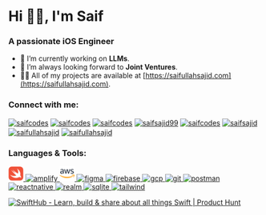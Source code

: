 
<h1 align="left">Hi 👋🏼, I'm Saif</h1>  
<h3 align="left">A passionate iOS Engineer</h3>  
  
- 🔭 I’m currently working on **LLMs**.
- 💼 I’m always looking forward to **Joint Ventures**.
- 👨‍💻 All of my projects are available at [https://saifullahsajid.com](https://saifullahsajid.com).
  
<h3 align="left">Connect with me:</h3>  
<p align="left">  
<a href="https://dev.to/saifcodes" target="blank"><img align="center" src="https://raw.githubusercontent.com/rahuldkjain/github-profile-readme-generator/master/src/images/icons/Social/devto.svg" alt="saifcodes" height="30" width="30" /></a>  
  <a href="https://angel.co/u/saifullahsajid" target="blank"><img align="center" src="https://cdn1.iconfinder.com/data/icons/logos-and-brands-3/512/20_Angellist_logo_logos-512.png" alt="saifcodes" height="30" width="30" /></a>  
<a href="https://twitter.com/saifcodes" target="blank"><img align="center" src="https://raw.githubusercontent.com/rahuldkjain/github-profile-readme-generator/master/src/images/icons/Social/twitter.svg" alt="saifcodes" height="30" width="30" /></a>  
<a href="https://linkedin.com/in/saifsajid99" target="blank"><img align="center" src="https://raw.githubusercontent.com/rahuldkjain/github-profile-readme-generator/master/src/images/icons/Social/linked-in-alt.svg" alt="saifsajid99" height="30" width="30" /></a>  
<a href="https://instagram.com/saifcodes" target="blank"><img align="center" src="https://raw.githubusercontent.com/rahuldkjain/github-profile-readme-generator/master/src/images/icons/Social/instagram.svg" alt="saifcodes" height="30" width="30" /></a>  
<a href="https://dribbble.com/saifsajid" target="blank"><img align="center" src="https://raw.githubusercontent.com/rahuldkjain/github-profile-readme-generator/master/src/images/icons/Social/dribbble.svg" alt="saifsajid" height="30" width="30" /></a>  
<a href="https://www.hackerrank.com/saifullahsajid" target="blank"><img align="center" src="https://raw.githubusercontent.com/rahuldkjain/github-profile-readme-generator/master/src/images/icons/Social/hackerrank.svg" alt="saifullahsajid" height="30" width="30" /></a>  
<a href="https://www.leetcode.com/saifullahsajid" target="blank"><img align="center" src="https://raw.githubusercontent.com/rahuldkjain/github-profile-readme-generator/master/src/images/icons/Social/leet-code.svg" alt="saifullahsajid" height="30" width="30" /></a>  
</p>  
  
<h3 align="left">Languages & Tools:</h3>  
<p align="left"> 
    <a href="https://developer.apple.com/swift/" target="_blank" rel="noreferrer"> <img src="https://raw.githubusercontent.com/devicons/devicon/master/icons/swift/swift-original.svg" alt="swift" width="30" height="30"/> </a> 
  <a href="https://aws.amazon.com/amplify/" target="_blank" rel="noreferrer"> <img src="https://docs.amplify.aws/assets/logo-dark.svg" alt="amplify" width="30" height="30"/> </a> <a href="https://aws.amazon.com" target="_blank" rel="noreferrer"> <img src="https://raw.githubusercontent.com/devicons/devicon/master/icons/amazonwebservices/amazonwebservices-original-wordmark.svg" alt="aws" width="30" height="30"/> </a>  
  <a href="https://www.figma.com/" target="_blank" rel="noreferrer"> <img src="https://www.vectorlogo.zone/logos/figma/figma-icon.svg" alt="figma" width="30" height="30"/> </a> 
  <a href="https://firebase.google.com/" target="_blank" rel="noreferrer"> <img src="https://www.vectorlogo.zone/logos/firebase/firebase-icon.svg" alt="firebase" width="30" height="30"/> </a> 
  <a href="https://cloud.google.com" target="_blank" rel="noreferrer"> <img src="https://www.vectorlogo.zone/logos/google_cloud/google_cloud-icon.svg" alt="gcp" width="30" height="30"/> </a> 
  <a href="https://git-scm.com/" target="_blank" rel="noreferrer"> <img src="https://www.vectorlogo.zone/logos/git-scm/git-scm-icon.svg" alt="git" width="30" height="30"/> </a> 
  <a href="https://postman.com" target="_blank" rel="noreferrer"> <img src="https://www.vectorlogo.zone/logos/getpostman/getpostman-icon.svg" alt="postman" width="30" height="30"/> </a> 
  <a href="https://reactnative.dev/" target="_blank" rel="noreferrer"> <img src="https://reactnative.dev/img/header_logo.svg" alt="reactnative" width="30" height="30"/> </a> 
  <a href="https://realm.io/" target="_blank" rel="noreferrer"> <img src="https://raw.githubusercontent.com/bestofjs/bestofjs-webui/8665e8c267a0215f3159df28b33c365198101df5/public/logos/realm.svg" alt="realm" width="30" height="30"/> </a> 
  <a href="https://www.sqlite.org/" target="_blank" rel="noreferrer"> <img src="https://www.vectorlogo.zone/logos/sqlite/sqlite-icon.svg" alt="sqlite" width="30" height="30"/> </a> 
  <a href="https://tailwindcss.com/" target="_blank" rel="noreferrer"> <img src="https://www.vectorlogo.zone/logos/tailwindcss/tailwindcss-icon.svg" alt="tailwind" width="30" height="30"/> </a> 
</p>  

<a href="https://www.producthunt.com/posts/swifthub?utm_source=badge-featured&utm_medium=badge&utm_souce=badge-swifthub" target="_blank"><img src="https://api.producthunt.com/widgets/embed-image/v1/featured.svg?post_id=275625&theme=dark" alt="SwiftHub - Learn, build & share about all things Swift | Product Hunt" style="width: 250px; height: 54px;" width="250" height="54" /></a>
